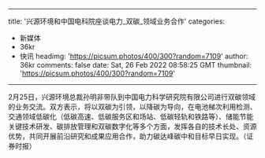 
---
title: '兴源环境和中国电科院座谈电力_双碳_领域业务合作'
categories: 
 - 新媒体
 - 36kr
 - 快讯
headimg: 'https://picsum.photos/400/300?random=7109'
author: 36kr
comments: false
date: Sat, 26 Feb 2022 08:58:25 GMT
thumbnail: 'https://picsum.photos/400/300?random=7109'
---

<div>   
2月25日，兴源环境总裁孙明非带队到中国电力科学研究院有限公司进行双碳领域的业务交流。双方表示，将以双碳为引领，以降碳为导向，在电池梯次利用检测、交通领域低碳化（低碳高速、低碳服务区和场站、低碳轻轨和铁路等）、储能节能关键技术研发、碳排放管理和双碳数字化等多个方面，发挥各自的技术长处、资源优势，共同开展前沿研究和成果应用合作，助力碳达峰碳中和目标早日实现。（证券时报）  
</div>
            